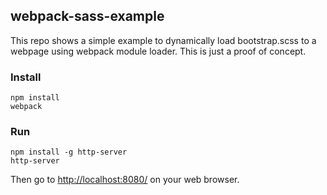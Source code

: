 ## webpack-sass-example

This repo shows a simple example to dynamically load bootstrap.scss to a webpage using webpack module loader. This is just a proof of concept.

### Install

```
npm install
webpack
```

### Run

```
npm install -g http-server
http-server
```
Then go to [http://localhost:8080/](http://localhost:8080/) on your web browser.
